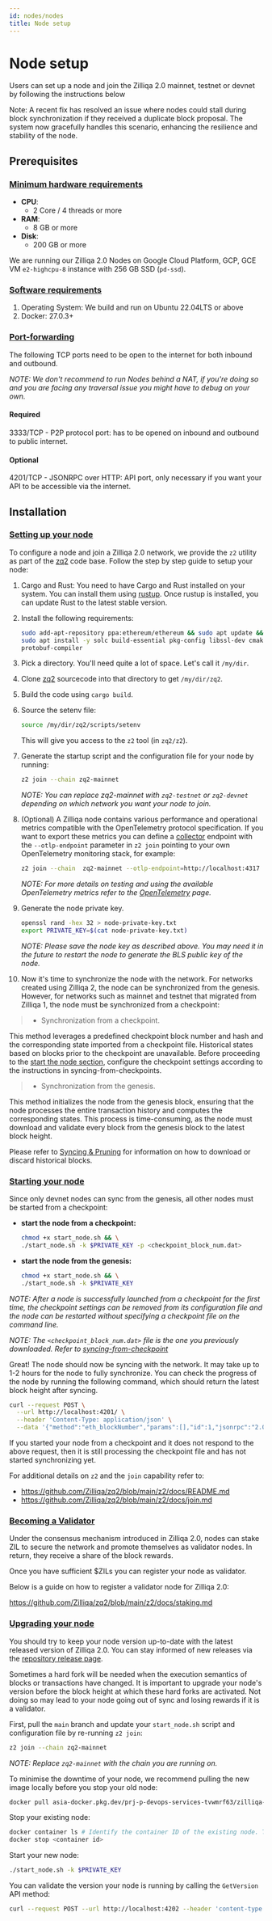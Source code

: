 ```yaml
---
id: nodes/nodes
title: Node setup 
---
```


# Node setup

Users can set up a node and join the Zilliqa 2.0 mainnet, testnet or devnet by following the instructions below

Note: A recent fix has resolved an issue where nodes could stall during block synchronization if they received a duplicate block proposal. The system now gracefully handles this scenario, enhancing the resilience and stability of the node.

## Prerequisites

### [Minimum hardware requirements](#minimum-hardware-requirements)

- **CPU**:
    - 2 Core / 4 threads or more
- **RAM**:
    - 8 GB or more
- **Disk**:
    - 200 GB or more

We are running our Zilliqa 2.0 Nodes on Google Cloud Platform, GCP,
GCE VM `e2-highcpu-8` instance with 256 GB SSD (`pd-ssd`).

### [Software requirements](#software-requirements)

1. Operating System: We build and run on Ubuntu 22.04LTS or above
2. Docker: 27.0.3+

### [Port-forwarding](#port-forwarding)

The following TCP ports need to be open to the internet for both inbound and
outbound.

_NOTE: We don't recommend to run Nodes behind a NAT, if you're doing so
and you are facing any traversal issue you might have to debug on your own._

#### Required

3333/TCP - P2P protocol port: has to be opened on inbound and outbound to
public internet.

#### Optional

4201/TCP - JSONRPC over HTTP: API port, only necessary if you want your API to
be accessible via the internet.

## Installation

### [Setting up your node](#setting-up-your-node)

To configure a node and join a Zilliqa 2.0 network, we provide the `z2` utility as part of the [zq2](https://github.com/Zilliqa/zq2/blob/main/) code
base. Follow the step by step guide to setup your node:

1. Cargo and Rust: You need to have Cargo and Rust installed on your system.
   You can install them using [rustup](https://rustup.rs/). Once rustup is installed,
   you can update Rust to the latest stable version.
2. Install the following requirements:
   ```bash
   sudo add-apt-repository ppa:ethereum/ethereum && sudo apt update && \
   sudo apt install -y solc build-essential pkg-config libssl-dev cmake \
   protobuf-compiler
   ```
3. Pick a directory. You'll need quite a lot of space. Let's call it `/my/dir`.
4. Clone [zq2](https://github.com/zilliqa/zq2) sourcecode into that directory to get `/my/dir/zq2`.

5. Build the code using `cargo build`.
6. Source the setenv file:
   ```bash
   source /my/dir/zq2/scripts/setenv
   ```
   This will give you access to the `z2` tool (in `zq2/z2`).
7. Generate the startup script and the configuration file for your node by running:
   ```bash
   z2 join --chain zq2-mainnet
   ```
   _NOTE: You can replace zq2-mainnet with `zq2-testnet` or `zq2-devnet` depending on
   which network you want your node to join._

8. (Optional) A Zilliqa node contains various performance and operational metrics compatible with the OpenTelemetry
   protocol specification. If you want to export these metrics you can define a [collector](https://opentelemetry.io/docs/collector/)
   endpoint with the `--otlp-endpoint` parameter in `z2 join` pointing to your own OpenTelemetry monitoring stack, for example:
   ```bash
   z2 join --chain  zq2-mainnet --otlp-endpoint=http://localhost:4317
   ```
   _NOTE: For more details on testing and using the available OpenTelemetry
   metrics refer to the [OpenTelemetry](/monitoring/opentelemetry.md) page._

9. Generate the node private key.
   ```bash
   openssl rand -hex 32 > node-private-key.txt
   export PRIVATE_KEY=$(cat node-private-key.txt)
   ```
   _NOTE: Please save the node key as described above. You may need it
   in the future to restart the node to generate the BLS public
   key of the node._

10. Now it's time to synchronize the node with the network. For networks created using Zilliqa 2, the node can be synchronized from the genesis. However, for networks such as mainnet and testnet that migrated from Zilliqa 1, the node must be synchronized from a checkpoint:

  >* Synchronization from a checkpoint.

  This method leverages a predefined checkpoint block number and hash and the corresponding state imported from a checkpoint file. Historical states based on blocks prior to the checkpoint are unavailable. Before proceeding to the [start the node section](../nodes/node/#starting-your-node), configure the checkpoint settings according to the instructions in syncing-from-checkpoints.

  >* Synchronization from the genesis.

  This method initializes the node from the genesis block, ensuring that the node processes the entire transaction history and computes the corresponding states. This process is time-consuming, as the node must download and validate every block from the genesis block to the latest block height.

Please refer to [Syncing & Pruning](../nodes/passive-pruning.md) for information on how to download or discard historical blocks.

### [Starting your node](#starting-your-node)
Since only devnet nodes can sync from the genesis, all other nodes must be started from a checkpoint: 

* <b>start the node from a checkpoint:</b>
  ```bash
  chmod +x start_node.sh && \
  ./start_node.sh -k $PRIVATE_KEY -p <checkpoint_block_num.dat>
  ```

* <b>start the node from the genesis:</b>
  ```bash
  chmod +x start_node.sh && \
  ./start_node.sh -k $PRIVATE_KEY
  ```
_NOTE: After a node is successfully launched from a checkpoint for the first time, the checkpoint settings can be removed from its configuration file and the node can be restarted without specifying a checkpoint file on the command line._

_NOTE: The `<checkpoint_block_num.dat>` file is the one you previously downloaded. Refer to [syncing-from-checkpoint](../nodes/checkpoints/index.md#syncing-a-node-from-a-checkpoint)_

Great! The node should now be syncing with the network. It may
take up to 1-2 hours for the node to fully synchronize. You can check the progress
of the node by running the following command, which should return the latest
block height after syncing.
```bash
curl --request POST \
  --url http://localhost:4201/ \
  --header 'Content-Type: application/json' \
  --data '{"method":"eth_blockNumber","params":[],"id":1,"jsonrpc":"2.0"}'
```

If you started your node from a checkpoint and it does not respond to
the above request, then it is still processing the checkpoint file
and has not started synchronizing yet.

For additional details on `z2` and the `join` capability refer to:

- <https://github.com/Zilliqa/zq2/blob/main/z2/docs/README.md>
- <https://github.com/Zilliqa/zq2/blob/main/z2/docs/join.md>

### [Becoming a Validator](#becoming-a-validator)

Under the consensus mechanism introduced in Zilliqa 2.0, nodes can stake ZIL to secure
the network and promote themselves as validator nodes. In return, they receive a 
share of the block rewards.

Once you have sufficient $ZILs you can register your node as validator.

Below is a guide on how to register a validator node for Zilliqa 2.0:

<https://github.com/Zilliqa/zq2/blob/main/z2/docs/staking.md>

### [Upgrading your node](#upgrading-your-node)

You should try to keep your node version up-to-date with the latest released version of Zilliqa 2.0.
You can stay informed of new releases via the [repository release page](https://github.com/Zilliqa/zq2/releases).

Sometimes a hard fork will be needed when the execution semantics of blocks or transactions have changed.
It is important to upgrade your node's version before the block height at which these hard forks are activated.
Not doing so may lead to your node going out of sync and losing rewards if it is a validator.

First, pull the `main` branch and update your `start_node.sh` script and configuration file by re-running `z2 join`:

```bash
z2 join --chain zq2-mainnet
```
_NOTE: Replace `zq2-mainnet` with the chain you are running on._

To minimise the downtime of your node, we recommend pulling the new image locally before you stop your old node:

```bash
docker pull asia-docker.pkg.dev/prj-p-devops-services-tvwmrf63/zilliqa-public/zq2:${ZQ_VERSION} # You can copy the new ZQ_VERSION from inside `start_node.sh`
```

Stop your existing node:

```bash
docker container ls # Identify the container ID of the existing node. This will look a 12 character hex-string (e.g. af6010f3f9ae).
docker stop <container id>
```

Start your new node:

```bash
./start_node.sh -k $PRIVATE_KEY
```

You can validate the version your node is running by calling the `GetVersion` API method:

```bash
curl --request POST --url http://localhost:4202 --header 'content-type: application/json' --data '{"method":"GetVersion","id":1,"jsonrpc":"2.0"}'
```
